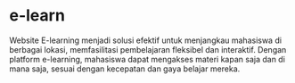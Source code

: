# e-learn
Website E-learning menjadi solusi efektif untuk menjangkau mahasiswa di berbagai lokasi, memfasilitasi pembelajaran fleksibel dan interaktif. Dengan platform e-learning, mahasiswa dapat mengakses materi kapan saja dan di mana saja, sesuai dengan kecepatan dan gaya belajar mereka.
